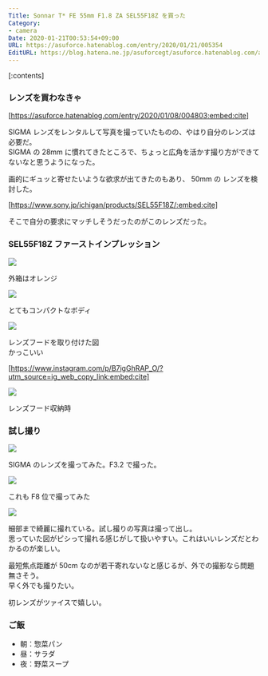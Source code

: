 ```yaml
---
Title: Sonnar T* FE 55mm F1.8 ZA SEL55F18Z を買った
Category:
- camera
Date: 2020-01-21T00:53:54+09:00
URL: https://asuforce.hatenablog.com/entry/2020/01/21/005354
EditURL: https://blog.hatena.ne.jp/asuforcegt/asuforce.hatenablog.com/atom/entry/26006613500454488
---
```


[:contents]

### レンズを買わなきゃ

[https://asuforce.hatenablog.com/entry/2020/01/08/004803:embed:cite]

SIGMA レンズをレンタルして写真を撮っていたものの、やはり自分のレンズは必要だ。  
SIGMA の 28mm に慣れてきたところで、ちょっと広角を活かす撮り方ができてないなと思うようになった。  

画的にギュッと寄せたいような欲求が出てきたのもあり、 50mm の レンズを検討した。

[https://www.sony.jp/ichigan/products/SEL55F18Z/:embed:cite]

そこで自分の要求にマッチしそうだったのがこのレンズだった。

###  SEL55F18Z ファーストインプレッション

<span itemtype="http://schema.org/Photograph" itemscope="itemscope"><img class="magnifiable" src="https://lh3.googleusercontent.com/-5bRXZxjwBck/XihuSCnq7BI/AAAAAAABFlI/yq4LuM_XtM4eMXUZfO_ZEGOqpYIbw-LjACE0YBhgL/s1200/R0002912.jpg" itemprop="image"></span>

外箱はオレンジ

<span itemtype="http://schema.org/Photograph" itemscope="itemscope"><img class="magnifiable" src="https://lh3.googleusercontent.com/-0e2DkLAU1Xg/XihuSn5L8rI/AAAAAAABFlQ/4vJmTw5EEMsCBdNgEtr6zrQ1M8h6bVLHACE0YBhgL/s1200/R0002915.jpg" itemprop="image"></span>

とてもコンパクトなボディ

<span itemtype="http://schema.org/Photograph" itemscope="itemscope"><img class="magnifiable" src="https://lh3.googleusercontent.com/-zHxhdR-5-AA/XihuSu3HOZI/AAAAAAABFlQ/axhVnrV3rpcIEDIq9xoBrkg4W780tuyBgCE0YBhgL/s1200/R0002917.jpg" itemprop="image"></span>

レンズフードを取り付けた図  
かっこいい

[https://www.instagram.com/p/B7igGhRAP_O/?utm_source=ig_web_copy_link:embed:cite]

<span itemtype="http://schema.org/Photograph" itemscope="itemscope"><img class="magnifiable" src="https://lh3.googleusercontent.com/-be0MDD89WCY/XihuSm9PpjI/AAAAAAABFlQ/cdfYkU_BlZAvOrgxISznMmsYUal5Fxq_ACE0YBhgL/s1200/R0002920.jpg" itemprop="image"></span>

レンズフード収納時

### 試し撮り

<span itemtype="http://schema.org/Photograph" itemscope="itemscope"><img class="magnifiable" src="https://lh3.googleusercontent.com/-7icghloa9_g/XihuSMPfpjI/AAAAAAABFlQ/uJoVqaSDf7spT17pvRf16_PsfRlLpBXcgCE0YBhgL/s1200/DSC00854.jpg" itemprop="image"></span>

SIGMA のレンズを撮ってみた。F3.2 で撮った。

<span itemtype="http://schema.org/Photograph" itemscope="itemscope"><img class="magnifiable" src="https://lh3.googleusercontent.com/-YLnazVnHjJU/XihuPXmt7mI/AAAAAAABFlQ/1dphFtFDPtQX6fwZYLbUumhy61BrlArxQCE0YBhgL/s1200/DSC00845.jpg" itemprop="image"></span>

これも F8 位で撮ってみた

<span itemtype="http://schema.org/Photograph" itemscope="itemscope"><img class="magnifiable" src="https://lh3.googleusercontent.com/-ZJL8FDPJn1I/XihuQtgTeyI/AAAAAAABFlQ/bTYdTWpFAmkHouMzH_IH3d1841K79suxQCE0YBhgL/s1200/DSC00848.jpg" itemprop="image"></span>

細部まで綺麗に撮れている。試し撮りの写真は撮って出し。  
思っていた図がピシって撮れる感じがして扱いやすい。これはいいレンズだとわかるのが楽しい。

最短焦点距離が 50cm なのが若干寄れないなと感じるが、外での撮影なら問題無さそう。  
早く外でも撮りたい。

初レンズがツァイスで嬉しい。

### ご飯

- 朝：惣菜パン
- 昼：サラダ
- 夜：野菜スープ
